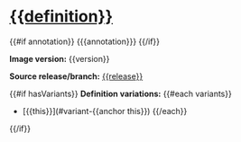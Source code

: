# [{{definition}}](https://github.com/{{repository}}/tree/main/containers/{{definition}})

{{#if annotation}} {{{annotation}}} {{/if}}

**Image version:** {{version}}

**Source release/branch:**
[{{release}}](https://github.com/{{repository}}/tree/{{release}}/containers/{{definition}})

{{#if hasVariants}} **Definition variations:** {{#each variants}}

-   [{{this}}](#variant-{{anchor this}}) {{/each}}

{{/if}}

